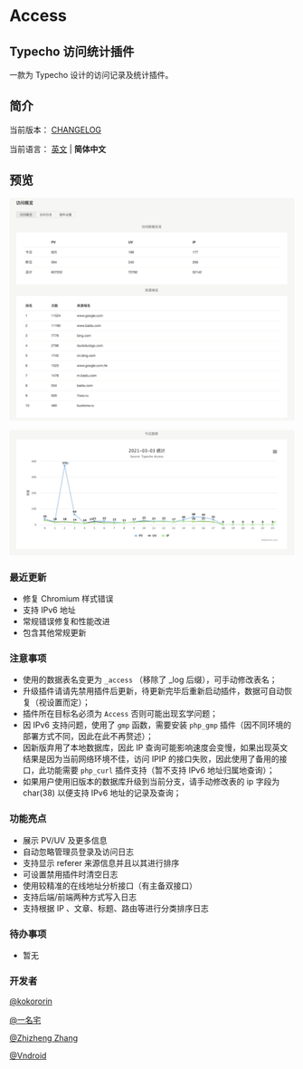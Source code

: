 # Access

## Typecho 访问统计插件

一款为 Typecho 设计的访问记录及统计插件。

## 简介

当前版本： [CHANGELOG](/CHANGELOG)

当前语言： [英文](/README.md) | **简体中文**

## 预览

![VIEW1](/pictures/example1.png)

![VIEW2](/pictures/example2.png)

### 最近更新

- 修复 Chromium 样式错误
- 支持 IPv6 地址
- 常规错误修复和性能改进
- 包含其他常规更新

### 注意事项

* 使用的数据表名变更为 `_access` （移除了 _log 后缀），可手动修改表名；
* 升级插件请请先禁用插件后更新，待更新完毕后重新启动插件，数据可自动恢复（视设置而定）；
* 插件所在目标名必须为 `Access` 否则可能出现玄学问题；
* 因 IPv6 支持问题，使用了 `gmp` 函数，需要安装 `php_gmp` 插件（因不同环境的部署方式不同，因此在此不再赘述）；
* 因新版弃用了本地数据库，因此 IP 查询可能影响速度会变慢，如果出现英文结果是因为当前网络环境不佳，访问 IPIP 的接口失败，因此使用了备用的接口，此功能需要 `php_curl` 插件支持（暂不支持 IPv6 地址归属地查询）；
* 如果用户使用旧版本的数据库升级到当前分支，请手动修改表的 ip 字段为 char(38) 以便支持 IPv6 地址的记录及查询；

### 功能亮点

- 展示 PV/UV 及更多信息
- 自动忽略管理员登录及访问日志
- 支持显示 referer 来源信息并且以其进行排序
- 可设置禁用插件时清空日志
- 使用较精准的在线地址分析接口（有主备双接口）
- 支持后端/前端两种方式写入日志
- 支持根据 IP 、文章、标题、路由等进行分类排序日志

### 待办事项

- 暂无

### 开发者

[@kokororin](https://github.com/kokororin)
 
[@一名宅](https://github.com/tinymins)

[@Zhizheng Zhang](https://github.com/izhizheng)

[@Vndroid](https://github.com/Vndroid)


